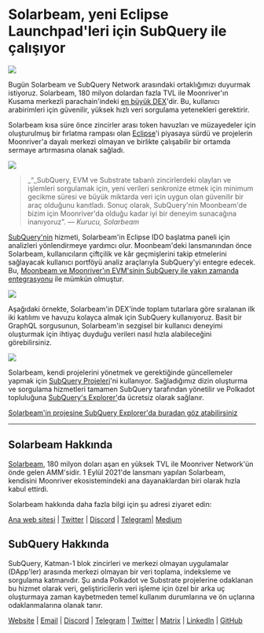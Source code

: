 # Solarbeam, yeni Eclipse Launchpad'leri için SubQuery ile çalışıyor

![](https://miro.medium.com/max/1400/1*ZG9NqT9GIXax5SBpNn5ipg.png)

Bugün Solarbeam ve SubQuery Network arasındaki ortaklığımızı duyurmak istiyoruz. Solarbeam, 180 milyon dolardan fazla TVL ile Moonriver'ın Kusama merkezli parachain'indeki [en büyük DEX](https://defillama.com/chain/Moonriver)'dir. Bu, kullanıcı arabirimleri için güvenilir, yüksek hızlı veri sorgulama yetenekleri gerektirir.

Solarbeam kısa süre önce zincirler arası token havuzları ve müzayedeler için oluşturulmuş bir fırlatma rampası olan [Eclipse](https://app.solarbeam.io/eclipse)'i piyasaya sürdü ve projelerin Moonriver'a dayalı merkezi olmayan ve birlikte çalışabilir bir ortamda sermaye artırmasına olanak sağladı.

![](https://miro.medium.com/max/1400/1*IbRN8EnymWvqvh0sx_PNKw.png)

> _“_SubQuery, EVM ve Substrate tabanlı zincirlerdeki olayları ve işlemleri sorgulamak için, yeni verileri senkronize etmek için minimum gecikme süresi ve büyük miktarda veri için uygun olan güvenilir bir araç olduğunu kanıtladı. Sonuç olarak, SubQuery'nin Moonbeam'de bizim için Moonriver'da olduğu kadar iyi bir deneyim sunacağına inanıyoruz”. _— Kurucu, Solarbeam_

[SubQuery'nin](https://subquery.network/) hizmeti, Solarbeam'in Eclipse IDO başlatma paneli için analizleri yönlendirmeye yardımcı olur. Moonbeam'deki lansmanından önce Solarbeam, kullanıcıların çiftçilik ve kâr geçmişlerini takip etmelerini sağlayacak kullanıcı portföyü analiz araçlarıyla SubQuery'yi entegre edecek. Bu, [Moonbeam ve Moonriver'ın EVM'sinin SubQuery ile yakın zamanda entegrasyonu](https://subquery.medium.com/subquery-adds-ethereum-virtual-machine-evm-functionality-in-integration-with-moonbeam-and-ddbcdf0fd8ff) ile mümkün olmuştur.

![](https://miro.medium.com/max/1400/1*6_iO6tLt4RxxMvs8u-F_Bg.png)

Aşağıdaki örnekte, Solarbeam'in DEX'inde toplam tutarlara göre sıralanan ilk iki katılımı ve havuzu kolayca almak için SubQuery kullanıyoruz. Basit bir GraphQL sorgusunun, Solarbeam'in sezgisel bir kullanıcı deneyimi oluşturmak için ihtiyaç duyduğu verileri nasıl hızla alabileceğini görebilirsiniz.

![](https://miro.medium.com/max/1400/1*5iCwSaU96UtDMFA1MruRlA.png)

Solarbeam, kendi projelerini yönetmek ve gerektiğinde güncellemeler yapmak için [SubQuery Projeleri](https://project.subquery.network/)'ni kullanıyor. Sağladığımız dizin oluşturma ve sorgulama hizmetleri tamamen SubQuery tarafından yönetilir ve Polkadot topluluğuna [SubQuery's Explorer'](https://explorer.subquery.network/)da ücretsiz olarak sağlanır.

[Solarbeam'in projesine SubQuery Explorer'da buradan göz atabilirsiniz](https://explorer.subquery.network/subquery/csntest/eclipse)

---

## Solarbeam Hakkında

[Solarbeam](https://solarbeam.io/), 180 milyon doları aşan en yüksek TVL ile Moonriver Network'ün önde gelen AMM'sidir. 1 Eylül 2021'de lansmanı yapılan Solarbeam, kendisini Moonriver ekosistemindeki ana dayanaklardan biri olarak hızla kabul ettirdi.

Solarbeam hakkında daha fazla bilgi için şu adresi ziyaret edin:

[Ana web sitesi](https://solarbeam.io/exchange/swap) | [Twitter](https://twitter.com/solarbeamio) | [Discord](http://discord.gg/rK4AjZXuwf) | [Telegram](http://t.me/solarbeamio)| [Medium](https://solarbeam.medium.com/)

## SubQuery Hakkında

SubQuery, Katman-1 blok zincirleri ve merkezi olmayan uygulamalar (DApp'ler) arasında merkezi olmayan bir veri toplama, indeksleme ve sorgulama katmanıdır. Şu anda Polkadot ve Substrate projelerine odaklanan bu hizmet olarak veri, geliştiricilerin veri işleme için özel bir arka uç oluşturmaya zaman kaybetmeden temel kullanım durumlarına ve ön uçlarına odaklanmalarına olanak tanır.

[Website](https://subquery.network/) | [Email](mailto:hello@subquery.network) | [Discord](https://discord.com/invite/78zg8aBSMG) | [Telegram](https://t.me/subquerynetwork) | [Twitter](https://twitter.com/subquerynetwork) | [Matrix](https://matrix.to/#/#subquery:matrix.org) | [LinkedIn](https://www.linkedin.com/company/subquery) | [GitHub](https://github.com/subquery)
